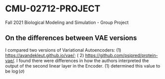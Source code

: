 # CMU-02712-PROJECT

Fall 2021 Biological Modeling and Simulation - Group Project

## On the differences between VAE versions

I compared two versions of Variational Autoencoders: (1) https://avandekleut.github.io/vae/; (
2) https://github.com/psipred/protein-vae/. I found there were differences in how the authors interpreted the output of
the second linear layer in the Encoder. (1) determined this value to be $\log( \sigma)$
